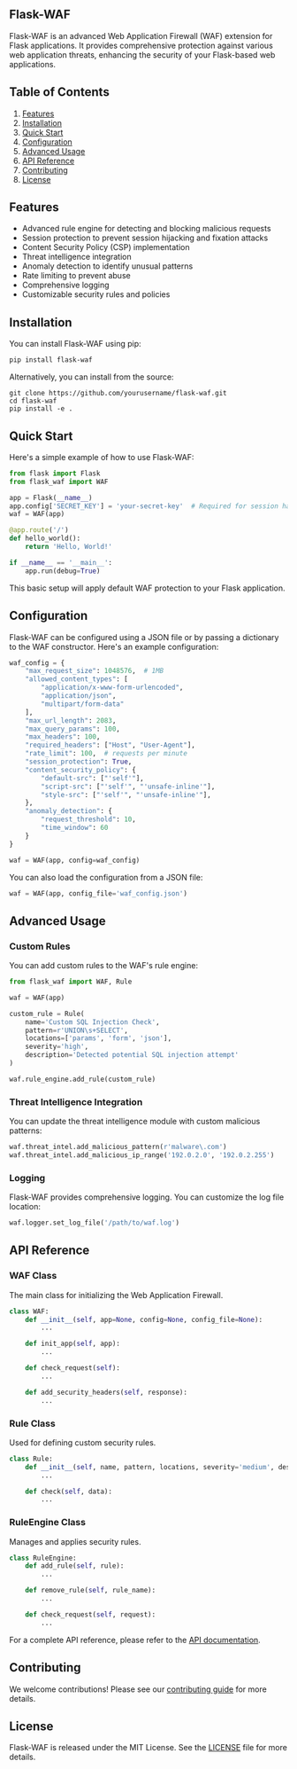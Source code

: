 ## Flask-WAF

Flask-WAF is an advanced Web Application Firewall (WAF) extension for Flask applications. It provides comprehensive protection against various web application threats, enhancing the security of your Flask-based web applications.

## Table of Contents

1. [Features](#features)
2. [Installation](#installation)
3. [Quick Start](#quick-start)
4. [Configuration](#configuration)
5. [Advanced Usage](#advanced-usage)
6. [API Reference](#api-reference)
7. [Contributing](#contributing)
8. [License](#license)

## Features

- Advanced rule engine for detecting and blocking malicious requests
- Session protection to prevent session hijacking and fixation attacks
- Content Security Policy (CSP) implementation
- Threat intelligence integration
- Anomaly detection to identify unusual patterns
- Rate limiting to prevent abuse
- Comprehensive logging
- Customizable security rules and policies

## Installation

You can install Flask-WAF using pip:

```bash
pip install flask-waf
```

Alternatively, you can install from the source:

```shellscript
git clone https://github.com/yourusername/flask-waf.git
cd flask-waf
pip install -e .
```

## Quick Start

Here's a simple example of how to use Flask-WAF:

```python
from flask import Flask
from flask_waf import WAF

app = Flask(__name__)
app.config['SECRET_KEY'] = 'your-secret-key'  # Required for session handling
waf = WAF(app)

@app.route('/')
def hello_world():
    return 'Hello, World!'

if __name__ == '__main__':
    app.run(debug=True)
```

This basic setup will apply default WAF protection to your Flask application.

## Configuration

Flask-WAF can be configured using a JSON file or by passing a dictionary to the WAF constructor. Here's an example configuration:

```python
waf_config = {
    "max_request_size": 1048576,  # 1MB
    "allowed_content_types": [
        "application/x-www-form-urlencoded",
        "application/json",
        "multipart/form-data"
    ],
    "max_url_length": 2083,
    "max_query_params": 100,
    "max_headers": 100,
    "required_headers": ["Host", "User-Agent"],
    "rate_limit": 100,  # requests per minute
    "session_protection": True,
    "content_security_policy": {
        "default-src": ["'self'"],
        "script-src": ["'self'", "'unsafe-inline'"],
        "style-src": ["'self'", "'unsafe-inline'"],
    },
    "anomaly_detection": {
        "request_threshold": 10,
        "time_window": 60
    }
}

waf = WAF(app, config=waf_config)
```

You can also load the configuration from a JSON file:

```python
waf = WAF(app, config_file='waf_config.json')
```

## Advanced Usage

### Custom Rules

You can add custom rules to the WAF's rule engine:

```python
from flask_waf import WAF, Rule

waf = WAF(app)

custom_rule = Rule(
    name='Custom SQL Injection Check',
    pattern=r'UNION\s+SELECT',
    locations=['params', 'form', 'json'],
    severity='high',
    description='Detected potential SQL injection attempt'
)

waf.rule_engine.add_rule(custom_rule)
```

### Threat Intelligence Integration

You can update the threat intelligence module with custom malicious patterns:

```python
waf.threat_intel.add_malicious_pattern(r'malware\.com')
waf.threat_intel.add_malicious_ip_range('192.0.2.0', '192.0.2.255')
```

### Logging

Flask-WAF provides comprehensive logging. You can customize the log file location:

```python
waf.logger.set_log_file('/path/to/waf.log')
```

## API Reference

### WAF Class

The main class for initializing the Web Application Firewall.

```python
class WAF:
    def __init__(self, app=None, config=None, config_file=None):
        ...

    def init_app(self, app):
        ...

    def check_request(self):
        ...

    def add_security_headers(self, response):
        ...
```

### Rule Class

Used for defining custom security rules.

```python
class Rule:
    def __init__(self, name, pattern, locations, severity='medium', description=''):
        ...

    def check(self, data):
        ...
```

### RuleEngine Class

Manages and applies security rules.

```python
class RuleEngine:
    def add_rule(self, rule):
        ...

    def remove_rule(self, rule_name):
        ...

    def check_request(self, request):
        ...
```

For a complete API reference, please refer to the [API documentation](https://flask-waf.readthedocs.io/en/latest/api.html).

## Contributing

We welcome contributions! Please see our [contributing guide](CONTRIBUTING.md) for more details.

## License

Flask-WAF is released under the MIT License. See the [LICENSE](LICENSE) file for more details.

